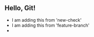 ## Hello, Git!
- I am adding this from 'new-check'
- I am adding this from 'feature-branch'
- 







